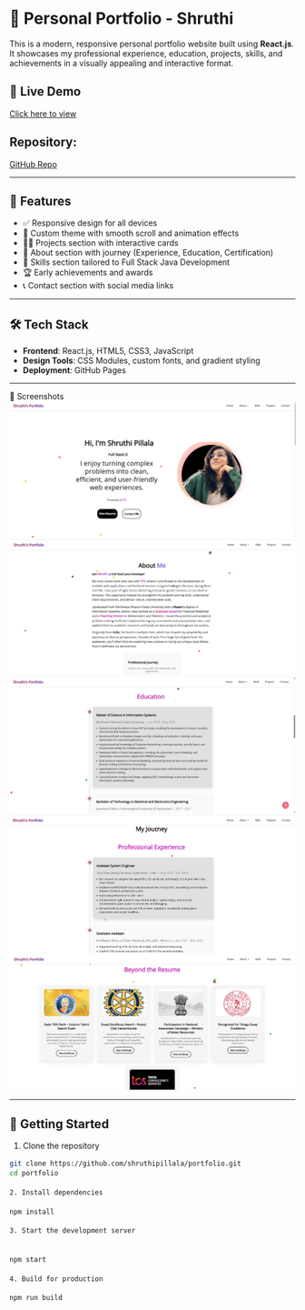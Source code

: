 # 💼 Personal Portfolio - Shruthi

This is a modern, responsive personal portfolio website built using **React.js**. It showcases my professional experience, education, projects, skills, and achievements in a visually appealing and interactive format.

## 🔗 Live Demo


[Click here to view](https://shruthipillala.github.io/portfolio)  


## Repository:
[GitHub Repo]( https://github.com/shruthipillala/portfolio) 

---

## 🚀 Features

- ✅ Responsive design for all devices
- 🎨 Custom theme with smooth scroll and animation effects
- 🧑‍💻 Projects section with interactive cards
- 📜 About section with journey (Experience, Education, Certification)
- 🧰 Skills section tailored to Full Stack Java Development
- 🏆 Early achievements and awards
- 📞 Contact section with social media links

---

## 🛠️ Tech Stack

- **Frontend**: React.js, HTML5, CSS3, JavaScript
- **Design Tools**: CSS Modules, custom fonts, and gradient styling
- **Deployment**: GitHub Pages

---
📸 Screenshots
![Portfolio Screenshot](./src/assets/Profile.png)
![Portfolio Screenshot](./src/assets/About.png)
![Portfolio Screenshot](./src/assets/Education.png)
![Portfolio Screenshot](./src/assets/Experience.png)
![Portfolio Screenshot](./src/assets/EarlySparks.png)


---

## 🧾 Getting Started ##

1. Clone the repository

```bash
git clone https://github.com/shruthipillala/portfolio.git
cd portfolio

2. Install dependencies

npm install

3. Start the development server


npm start

4. Build for production

npm run build




